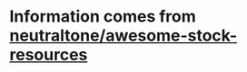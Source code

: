 # Information comes from [neutraltone/awesome-stock-resources](https://github.com/neutraltone/awesome-stock-resources)

